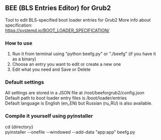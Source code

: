 ## BEE (BLS Entries Editor) for Grub2
Tool to edit BLS-specified boot loader entries for Grub2
More info about specification:<br>https://systemd.io/BOOT_LOADER_SPECIFICATION/

### How to use
1. Run it from terminal using "python beefg.py" or "./beefg" (if you have it as a binary)
2. Choose an entry you want to edit or create a new one
3. Edit what you need and Save or Delete

### Default settings
All settings are stored in a JSON file at /root/beeforgrub2/config.json<br>
Default path to boot loader entry files is /boot/loader/entries<br>
Default language is English (en_EN) but Russian (ru_RU) is also available.

### Compile it yourself using pyinstaller
cd {directory}<br>
pyinstaller --onefile --windowed --add-data "app:app" beefg.py

